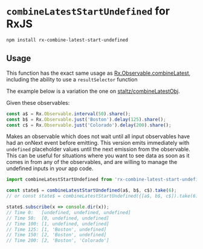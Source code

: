 # `combineLatestStartUndefined` for RxJS

`npm install rx-combine-latest-start-undefined`

## Usage

This function has the exact same usage as [Rx.Observable.combineLatest](https://github.com/Reactive-Extensions/RxJS/blob/master/doc/api/core/operators/combinelatest.md),
including the ability to use a `resultSelector` function

The example below is a variation the one on [staltz/combineLatestObj](https://github.com/staltz/combineLatestObj).

Given these observables:
```js
const a$ = Rx.Observable.interval(50).share();
const b$ = Rx.Observable.just('Boston').delay(125).share();
const c$ = Rx.Observable.just('Colorado').delay(200).share();
```

Makes an observable which does not wait until all input observables have had
an onNext event before emitting.  This version emits immediately with
`undefined` placeholder values until the next emission from the observable.
This can be useful for situations where you want to see data as soon as
it comes in from any of the observables, and are willing to manage the undefined
inputs in your app code.

```js
import combineLatestStartUndefined from 'rx-combine-latest-start-undefined';

const state$ = combineLatestStartUndefined(a$, b$, c$).take(6);
// or const state$ = combineLatestStartUndefined({[a$, b$, c$]).take(6);

state$.subscribe(x => console.dir(x));
// Time 0:   [undefined, undefined, undefined]
// Time 50:  [0, undefined, undefined]
// Time 100: [1, undefined, undefined]
// Time 125: [1, 'Boston', undefined]
// Time 150: [2, 'Boston', undefined]
// Time 200: [2, 'Boston', 'Colorado']

```
